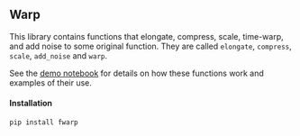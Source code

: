 ## Warp

This library contains functions that elongate, compress, scale, time-warp,
and add noise to some original function.  They are called `elongate`, `compress`,
`scale`, `add_noise` and `warp`.

See the [demo notebook](https://github.com/n-s-f/warp/blob/master/fwarp/demo.ipynb)
for details on how these functions work and examples of their use.

#### Installation

`pip install fwarp`
